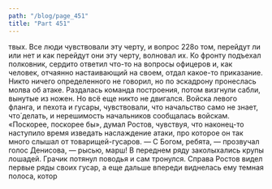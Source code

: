 ```yaml
---
path: "/blog/page_451"
title: "Part 451"
---
```


твых. Все люди чувствовали эту черту, и вопрос 228о том, перейдут ли или нет и как перейдут они эту черту, волновал их.
Ко фронту подъехал полковник, сердито ответил что-то на вопросы офицеров и, как человек, отчаянно настаивающий на своем, отдал какое-то приказание. Никто ничего определенного не говорил, но по эскадрону пронеслась молва об атаке. Раздалась команда построения, потом визгнули сабли, вынутые из ножен. Но всё еще никто не двигался. Войска левого фланга, и пехота и гусары, чувствовали, что начальство само не знает, что́ делать, и нерешимость начальников сообщалась войскам.
«Поскорее, поскорее бы», думал Ростов, чувствуя, что наконец-то наступило время изведать наслаждение атаки, про которое он так много слышал от товарищей-гусаров.
— С Богом, ребята, — прозвучал голос Денисова, — рысью, марш!
В переднем ряду заколыхались крупы лошадей. Грачик потянул поводья и сам тронулся.
Справа Ростов видел первые ряды своих гусар, а еще дальше впереди виднелась ему темная полоса, котор
